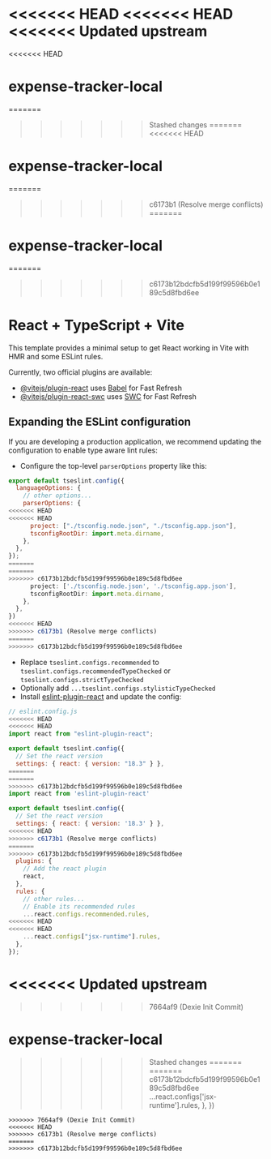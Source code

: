 <<<<<<< HEAD
<<<<<<< HEAD
<<<<<<< Updated upstream
=======
<<<<<<< HEAD

# expense-tracker-local

=======

>>>>>>> Stashed changes
=======
<<<<<<< HEAD
# expense-tracker-local
=======
>>>>>>> c6173b1 (Resolve merge conflicts)
=======
# expense-tracker-local
=======
>>>>>>> c6173b12bdcfb5d199f99596b0e189c5d8fbd6ee
# React + TypeScript + Vite

This template provides a minimal setup to get React working in Vite with HMR and some ESLint rules.

Currently, two official plugins are available:

- [@vitejs/plugin-react](https://github.com/vitejs/vite-plugin-react/blob/main/packages/plugin-react/README.md) uses [Babel](https://babeljs.io/) for Fast Refresh
- [@vitejs/plugin-react-swc](https://github.com/vitejs/vite-plugin-react-swc) uses [SWC](https://swc.rs/) for Fast Refresh

## Expanding the ESLint configuration

If you are developing a production application, we recommend updating the configuration to enable type aware lint rules:

- Configure the top-level `parserOptions` property like this:

```js
export default tseslint.config({
  languageOptions: {
    // other options...
    parserOptions: {
<<<<<<< HEAD
<<<<<<< HEAD
      project: ["./tsconfig.node.json", "./tsconfig.app.json"],
      tsconfigRootDir: import.meta.dirname,
    },
  },
});
=======
=======
>>>>>>> c6173b12bdcfb5d199f99596b0e189c5d8fbd6ee
      project: ['./tsconfig.node.json', './tsconfig.app.json'],
      tsconfigRootDir: import.meta.dirname,
    },
  },
})
<<<<<<< HEAD
>>>>>>> c6173b1 (Resolve merge conflicts)
=======
>>>>>>> c6173b12bdcfb5d199f99596b0e189c5d8fbd6ee
```

- Replace `tseslint.configs.recommended` to `tseslint.configs.recommendedTypeChecked` or `tseslint.configs.strictTypeChecked`
- Optionally add `...tseslint.configs.stylisticTypeChecked`
- Install [eslint-plugin-react](https://github.com/jsx-eslint/eslint-plugin-react) and update the config:

```js
// eslint.config.js
<<<<<<< HEAD
<<<<<<< HEAD
import react from "eslint-plugin-react";

export default tseslint.config({
  // Set the react version
  settings: { react: { version: "18.3" } },
=======
=======
>>>>>>> c6173b12bdcfb5d199f99596b0e189c5d8fbd6ee
import react from 'eslint-plugin-react'

export default tseslint.config({
  // Set the react version
  settings: { react: { version: '18.3' } },
<<<<<<< HEAD
>>>>>>> c6173b1 (Resolve merge conflicts)
=======
>>>>>>> c6173b12bdcfb5d199f99596b0e189c5d8fbd6ee
  plugins: {
    // Add the react plugin
    react,
  },
  rules: {
    // other rules...
    // Enable its recommended rules
    ...react.configs.recommended.rules,
<<<<<<< HEAD
<<<<<<< HEAD
    ...react.configs["jsx-runtime"].rules,
  },
});
```
<<<<<<< Updated upstream
=======

> > > > > > > 7664af9 (Dexie Init Commit)

# expense-tracker-local
>>>>>>> Stashed changes
=======
=======
>>>>>>> c6173b12bdcfb5d199f99596b0e189c5d8fbd6ee
    ...react.configs['jsx-runtime'].rules,
  },
})
```
>>>>>>> 7664af9 (Dexie Init Commit)
<<<<<<< HEAD
>>>>>>> c6173b1 (Resolve merge conflicts)
=======
>>>>>>> c6173b12bdcfb5d199f99596b0e189c5d8fbd6ee
